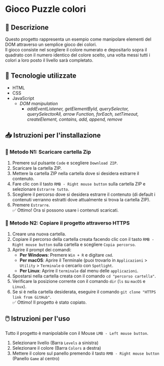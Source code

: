 # Gioco Puzzle colori

## 📝 Descrizione
Questo progetto rappresenta un esempio come manipolare elementi del DOM attraverso un semplice gioco dei colori.
<br>Il gioco consiste nel scegliere il colore numerato e depositarlo sopra il quadrato con il numero identico del colore scelto, 
una volta messi tutti i colori a loro posto il livello sarà completato.</br>

## 🔧 Tecnologie utilizzate
- HTML
- CSS
- JavaScript
    - *DOM manipulation*
        - *addEventListener, getElementById, querySelector, querySelectorAll, arrow Function, forEach, setTimeout, createElement, contains, add, append, remove*
  
## 📥 Istruzioni per l'installazione

  ### :small_blue_diamond: Metodo N1: Scaricare cartella Zip
  1. Premere sul pulsante `Code` e scegliere `Download ZIP`.
  2. Scaricare la cartella ZIP.
  3. Mettere la cartella ZIP nella cartella dove si desidera estrarre il contenuto.
  4. Fare clic con il tasto `RMB - Right mouse button` sulla cartella ZIP e selezionare `Estrarre tutto`.
  5. Scegliere il percorso dove si desidera estrarre il contenuto (di default i contenuti verranno estratti dove attualmente si trova la cartella ZIP).
  6. Premere `Estrarre`.
  <br>✅ Ottimo! Ora si possono usare i contenuti scaricati.</br>

### :small_blue_diamond: Metodo N2: Copiare il progetto attraverso HTTPS
1. Creare una nuova cartella.
2. Copiare il percorso della cartella creata facendo clic con il tasto `RMB - Right mouse button` sulla cartella e scegliere `Copia percorso`.
3. Aprire il prompt dei comandi:
    - **Per Windows**: Premere `Win + R` e digitare `cmd`.
    - **Per macOS**: Aprire il Terminale (puoi trovarlo in `Applicazioni` > `Utility` > `Terminale` o cercarlo con `Spotlight`.
    - **Per Linux**: Aprire il `terminale` dal menu delle `applicazioni`.
4. Spostarsi nella cartella creata con il comando `cd "percorso cartella"`.
5. Verificare la posizione corrente con il comando `dir` (`ls` su `macOS` e `Linux`).
6. Se si è nella cartella desiderata, eseguire il comando `git clone "HTTPS link from GitHub"`.
<br>✅ Ottimo! Il progetto è stato copiato.</br>

## 🖱️ Istruzioni per l'uso
Tutto il progetto è manipolabile con il Mouse `LMB - Left mouse button`.

1. Selezionare livello (Barra `Levels` a sinistra)
2. Selezionare il colore (Barra `Colors` a destra)
3. Mettere il colore sul panello premendo il tasto `RMB - Right mouse button` (Panello `Game` al centro)

